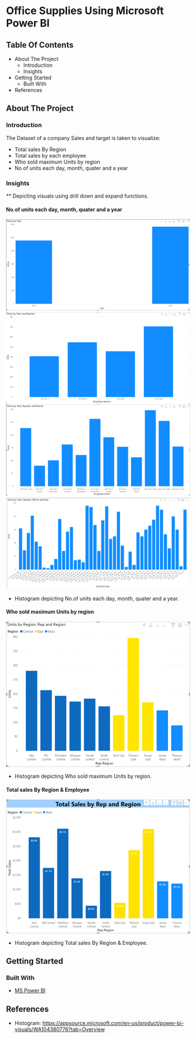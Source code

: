 # Office Supplies Using Microsoft Power BI

## Table Of Contents
* About The Project
  * Introduction
  * Insights
* Getting Started
  * Built With
 * References

## About The Project

### Introduction

The Dataset of a company Sales and target is taken to visualize:
  * Total sales By Region
  * Total sales by each employee
  * Who sold maximum Units by region
  * No.of units each day, month, quater and a year
    
### Insights

** Depicting visuals using drill down and expand functions.

#### No.of units each day, month, quater and a year
![No.of units each day, month, quater and a year](https://github.com/mukulgoyal19/Office-Supplies-MS-Power-BI-/blob/master/insights/units%20per%20year.PNG)
![No.of units each day, month, quater and a year](https://github.com/mukulgoyal19/Office-Supplies-MS-Power-BI-/blob/master/insights/units%20per%20quater.PNG)
![No.of units each day, month, quater and a year](https://github.com/mukulgoyal19/Office-Supplies-MS-Power-BI-/blob/master/insights/units%20per%20months.PNG)
![No.of units each day, month, quater and a year](https://github.com/mukulgoyal19/Office-Supplies-MS-Power-BI-/blob/master/insights/units%20per%20period.PNG)
* Histogram depicting No.of units each day, month, quater and a year.

#### Who sold maximum Units by region
![Who sold maximum Units by region](https://github.com/mukulgoyal19/Office-Supplies-MS-Power-BI-/blob/master/insights/units%20per%20region.PNG)
* Histogram depicting Who sold maximum Units by region.

#### Total sales By Region & Employee
![Total sales By Region & Employee](https://github.com/mukulgoyal19/Office-Supplies-MS-Power-BI-/blob/master/insights/total%20sales%20per%20region%20and%20person.PNG)
* Histogram depicting Total sales By Region & Employee.

## Getting Started

### Built With
* [MS Power BI](https://powerbi.microsoft.com/en-us/)

## References
* Histogram: https://appsource.microsoft.com/en-us/product/power-bi-visuals/WA104380776?tab=Overview
